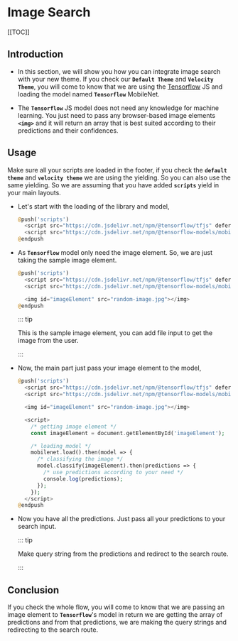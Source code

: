 # Image Search

[[TOC]]

## Introduction

- In this section, we will show you how you can integrate image search with your new theme. If you check our **`Default Theme`** and **`Velocity Theme`**, you will come to know that we are using the [Tensorflow](https://www.tensorflow.org/js) JS and loading the model named **`Tensorflow`** MobileNet.

- The **`Tensorflow`** JS model does not need any knowledge for machine learning. You just need to pass any browser-based image elements **`<img>`** and it will return an array that is best suited according to their predictions and their confidences.

## Usage

Make sure all your scripts are loaded in the footer, if you check the **`default theme`** and **`velocity theme`** we are using the yielding. So you can also use the same yielding. So we are assuming that you have added **`scripts`** yield in your main layouts.

- Let's start with the loading of the library and model,

  ~~~php
  @push('scripts')
    <script src="https://cdn.jsdelivr.net/npm/@tensorflow/tfjs" defer></script>
    <script src="https://cdn.jsdelivr.net/npm/@tensorflow-models/mobilenet" defer></script>
  @endpush
  ~~~

- As **`Tensorflow`** model only need the image element. So, we are just taking the sample image element.

  ~~~php
  @push('scripts')
    <script src="https://cdn.jsdelivr.net/npm/@tensorflow/tfjs" defer></script>
    <script src="https://cdn.jsdelivr.net/npm/@tensorflow-models/mobilenet" defer></script>

    <img id="imageElement" src="random-image.jpg"></img>
  @endpush
  ~~~

  ::: tip

  This is the sample image element, you can add file input to get the image from the user.

  :::

- Now, the main part just pass your image element to the model,

  ~~~php
  @push('scripts')
    <script src="https://cdn.jsdelivr.net/npm/@tensorflow/tfjs" defer></script>
    <script src="https://cdn.jsdelivr.net/npm/@tensorflow-models/mobilenet" defer></script>

    <img id="imageElement" src="random-image.jpg"></img>

    <script>
      /* getting image element */
      const imageElement = document.getElementById('imageElement');

      /* loading model */
      mobilenet.load().then(model => {
        /* classifying the image */
        model.classify(imageElement).then(predictions => {
          /* use predictions according to your need */
          console.log(predictions);
        });
      });
    </script>
  @endpush
  ~~~

- Now you have all the predictions. Just pass all your predictions to your search input.

  ::: tip

  Make query string from the predictions and redirect to the search route.

  :::

## Conclusion

If you check the whole flow, you will come to know that we are passing an image element to **`Tensorflow`**'s model in return we are getting the array of predictions and from that predictions, we are making the query strings and redirecting to the search route.
